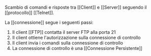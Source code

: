 Scambio di comandi e risposte tra [[Client]] e [[Server]] seguendo il [[protocollo]] [[Telnet]].

La [[connessione]] segue i seguenti passi:
1. Il client [[FTP]] contatta il server FTP alla porta 21
2. Il client ottiene l'autorizzazione sulla connessione di controllo
3. Il client invia i comandi sulla connessione di controllo
4. La connessione di controllo è una [[Connessione Persistente]]
  
